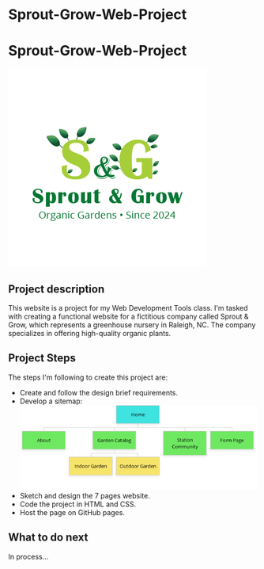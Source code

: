 # Sprout-Grow-Web-Project

# Sprout-Grow-Web-Project
![Logo-Sprout-and-Grow-Company](images/Logo-png/Logo-tagline.png)

## Project description
 This website is a project for my Web Development Tools class. I'm tasked with creating a functional website for a fictitious company called Sprout & Grow, which represents a greenhouse nursery in Raleigh, NC. The company specializes in offering high-quality organic plants. 
 
## Project Steps
The steps I'm following to create this project are:
- Create and follow the design brief requirements.
- Develop a sitemap:
![Sitemap-diagram](images/Pulgarin_Sitemap.png)
- Sketch and design the 7 pages website.
- Code the project in HTML and CSS.
- Host the page on GitHub pages.

## What to do next
In process...



